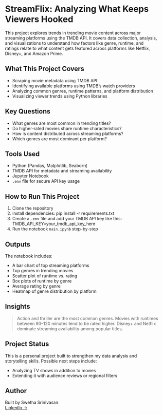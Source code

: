 # StreamFlix: Analyzing What Keeps Viewers Hooked

This project explores trends in trending movie content across major streaming platforms using the TMDB API. It covers data collection, analysis, and visualizations to understand how factors like genre, runtime, and ratings relate to what content gets featured across platforms like Netflix, Disney+, and Amazon Prime.

## What This Project Covers

- Scraping movie metadata using TMDB API
- Identifying available platforms using TMDB’s watch providers
- Analyzing common genres, runtime patterns, and platform distribution
- Visualizing viewer trends using Python libraries

## Key Questions

- What genres are most common in trending titles?
- Do higher-rated movies share runtime characteristics?
- How is content distributed across streaming platforms?
- Which genres are most dominant per platform?

## Tools Used

- Python (Pandas, Matplotlib, Seaborn)
- TMDB API for metadata and streaming availability
- Jupyter Notebook
- `.env` file for secure API key usage

## How to Run This Project

1. Clone the repository
2. Install dependencies:
pip install -r requirements.txt
3. Create a `.env` file and add your TMDB API key like this:
TMDB_API_KEY=your_tmdb_api_key_here
4. Run the notebook `main.ipynb` step-by-step

## Outputs

The notebook includes:
- A bar chart of top streaming platforms
- Top genres in trending movies
- Scatter plot of runtime vs. rating
- Box plots of runtime by genre
- Average rating by genre
- Heatmap of genre distribution by platform

## Insights

> Action and thriller are the most common genres. Movies with runtimes between 90–120 minutes tend to be rated higher. Disney+ and Netflix dominate streaming availability among popular titles.

## Project Status

This is a personal project built to strengthen my data analysis and storytelling skills. Possible next steps include:
- Analyzing TV shows in addition to movies
- Extending it with audience reviews or regional filters

## Author

Built by Swetha Srinivasan  
[LinkedIn →](https://www.linkedin.com/in/swethasrinivasan25/)

